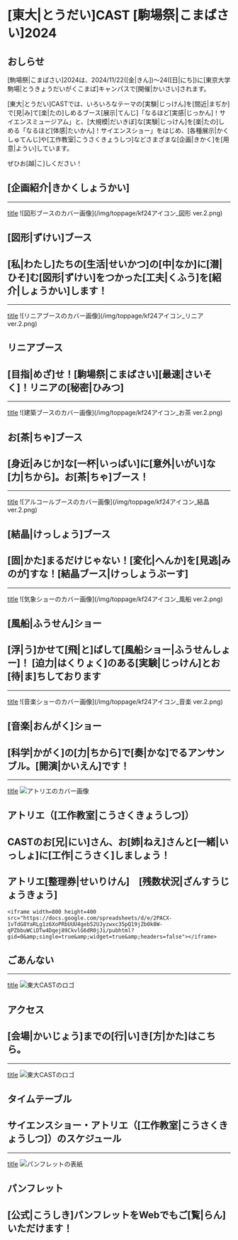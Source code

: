 
# [東大|とうだい]CAST [駒場祭|こまばさい]2024

## おしらせ

[駒場祭|こまばさい]2024は、2024/11/22([金|きん])〜24([日|にち])に[東京大学駒場|とうきょうだいがくこまば]キャンパスで[開催|かいさい]されます。

[東大|とうだい]CASTでは、いろいろなテーマの[実験|じっけん]を[間近|まぢか]で[見|み]て[楽|たの]しめるブース[展示|てんじ]「なるほど[実感|じっかん]！サイエンスミュージアム」と、[大規模|だいきぼ]な[実験|じっけん]を[楽|たの]しめる「なるほど[体感|たいかん]！サイエンスショー」をはじめ、[各種展示|かくしゅてんじ]や[工作教室|こうさくきょうしつ]などさまざまな[企画|きかく]を[用意|ようい]しています。

ぜひお[越|こ]しください！

## [企画紹介|きかくしょうかい]

---
[title](light)
![図形ブースのカバー画像](/img/toppage/kf24アイコン_図形 ver.2.png)
## [図形|ずけい]ブース
[私|わたし]たちの[生活|せいかつ]の[中|なか]に[潜|ひそ]む[図形|ずけい]をつかった[工夫|くふう]を[紹介|しょうかい]します！
---
---
[title](light)
![リニアブースのカバー画像](/img/toppage/kf24アイコン_リニア ver.2.png)
## リニアブース
[目指|めざ]せ！[駒場祭|こまばさい][最速|さいそく]！リニアの[秘密|ひみつ]
---
---
[title](architecture)
![建築ブースのカバー画像](/img/toppage/kf24アイコン_お茶 ver.2.png)
## お[茶|ちゃ]ブース
[身近|みじか]な[一杯|いっぱい]に[意外|いがい]な[力|ちから]。お[茶|ちゃ]ブース！
---
---
[title](alcohol)
![アルコールブースのカバー画像](/img/toppage/kf24アイコン_結晶 ver.2.png)
## [結晶|けっしょう]ブース
[固|かた]まるだけじゃない！[変化|へんか]を[見逃|みのが]すな！[結晶ブース|けっしょうぶーす]
---
---
[title](weather)
![気象ショーのカバー画像](/img/toppage/kf24アイコン_風船 ver.2.png)
## [風船|ふうせん]ショー
[浮|う]かせて[飛|と]ばして[風船ショー|ふうせんしょー]！
[迫力|はくりょく]のある[実験|じっけん]とお[待|ま]ちしております
---
---
[title](weather)
![音楽ショーのカバー画像](/img/toppage/kf24アイコン_音楽 ver.2.png)
## [音楽|おんがく]ショー
[科学|かがく]の[力|ちから]で[奏|かな]でるアンサンブル。[開演|かいえん]です！
---
---
[title](atelier)
![アトリエのカバー画像](/img/toppage/アトリエ_top.png)

## アトリエ（[工作教室|こうさくきょうしつ]）

CASTのお[兄|にい]さん、お[姉|ねえ]さんと[一緒|いっしょ]に[工作|こうさく]しましょう！
---

## アトリエ[整理券|せいりけん]　[残数状況|ざんすうじょうきょう]

```
<iframe width=800 height=400 src="https://docs.google.com/spreadsheets/d/e/2PACX-1vTdG8YaRLg1z6XoPRbUUU4geb52UJyzwxc35pQ19jZb0k8W-qPZbbuWCiDTw4Dqej89CkvlG6dR0jJi/pubhtml?gid=0&amp;single=true&amp;widget=true&amp;headers=false"></iframe>
```

## ごあんない

---
[title](access)
![東大CASTのロゴ](/img/sponsors/utcast.gif)
## アクセス

[会場|かいじょう]までの[行|い]き[方|かた]はこちら。
---
---
[title](timetable)
![東大CASTのロゴ](/img/sponsors/utcast.gif)
## タイムテーブル
サイエンスショー・アトリエ（[工作教室|こうさくきょうしつ]）のスケジュール
---
---
[title](pamphlet)
![パンフレットの表紙](/img/pamphlet/pamphlet.png)
## パンフレット
[公式|こうしき]パンフレットをWebでもご[覧|らん]いただけます！
---